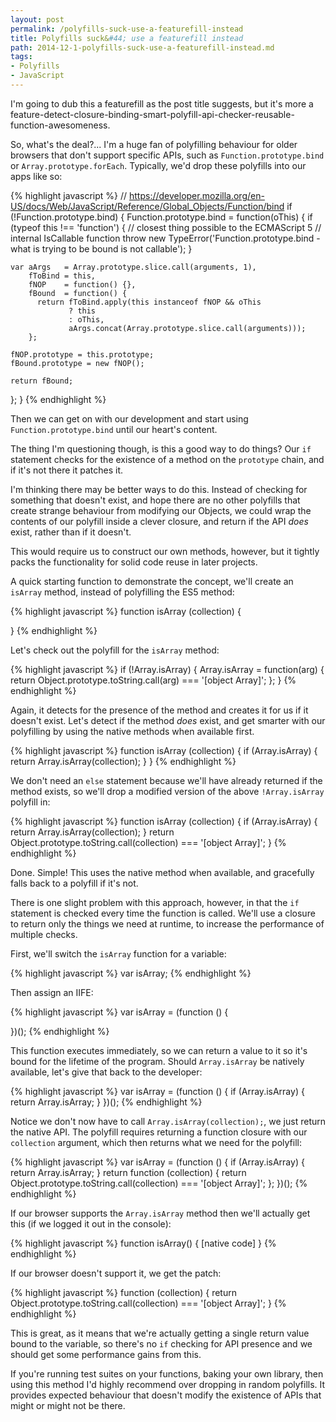 ```yaml
---
layout: post
permalink: /polyfills-suck-use-a-featurefill-instead
title: Polyfills suck&#44; use a featurefill instead
path: 2014-12-1-polyfills-suck-use-a-featurefill-instead.md
tags:
- Polyfills
- JavaScript
---
```


I'm going to dub this a featurefill as the post title suggests, but it's more a feature-detect-closure-binding-smart-polyfill-api-checker-reusable-function-awesomeness.

So, what's the deal?... I'm a huge fan of polyfilling behaviour for older browsers that don't support specific APIs, such as `Function.prototype.bind` or `Array.prototype.forEach`. Typically, we'd drop these polyfills into our apps like so:

{% highlight javascript %}
// https://developer.mozilla.org/en-US/docs/Web/JavaScript/Reference/Global_Objects/Function/bind
if (!Function.prototype.bind) {
  Function.prototype.bind = function(oThis) {
    if (typeof this !== 'function') {
      // closest thing possible to the ECMAScript 5
      // internal IsCallable function
      throw new TypeError('Function.prototype.bind - what is trying to be bound is not callable');
    }

    var aArgs   = Array.prototype.slice.call(arguments, 1),
        fToBind = this,
        fNOP    = function() {},
        fBound  = function() {
          return fToBind.apply(this instanceof fNOP && oThis
                 ? this
                 : oThis,
                 aArgs.concat(Array.prototype.slice.call(arguments)));
        };

    fNOP.prototype = this.prototype;
    fBound.prototype = new fNOP();

    return fBound;
  };
}
{% endhighlight %}

Then we can get on with our development and start using `Function.prototype.bind` until our heart's content.

The thing I'm questioning though, is this a good way to do things? Our `if` statement checks for the existence of a method on the `prototype` chain, and if it's not there it patches it.

I'm thinking there may be better ways to do this. Instead of checking for something that doesn't exist, and hope there are no other polyfills that create strange behaviour from modifying our Objects, we could wrap the contents of our polyfill inside a clever closure, and return if the API _does_ exist, rather than if it doesn't.

This would require us to construct our own methods, however, but it tightly packs the functionality for solid code reuse in later projects.

A quick starting function to demonstrate the concept, we'll create an `isArray` method, instead of polyfilling the ES5 method:

{% highlight javascript %}
function isArray (collection) {
  
}
{% endhighlight %}

Let's check out the polyfill for the `isArray` method:

{% highlight javascript %}
if (!Array.isArray) {
  Array.isArray = function(arg) {
    return Object.prototype.toString.call(arg) === '[object Array]';
  };
}
{% endhighlight %}

Again, it detects for the presence of the method and creates it for us if it doesn't exist. Let's detect if the method _does_ exist, and get smarter with our polyfilling by using the native methods when available first.

{% highlight javascript %}
function isArray (collection) {
  if (Array.isArray) {
    return Array.isArray(collection);
  }
}
{% endhighlight %}

We don't need an `else` statement because we'll have already returned if the method exists, so we'll drop a modified version of the above `!Array.isArray` polyfill in:

{% highlight javascript %}
function isArray (collection) {
  if (Array.isArray) {
    return Array.isArray(collection);
  }
  return Object.prototype.toString.call(collection) === '[object Array]';
}
{% endhighlight %}

Done. Simple! This uses the native method when available, and gracefully falls back to a polyfill if it's not.

There is one slight problem with this approach, however, in that the `if` statement is checked every time the function is called. We'll use a closure to return only the things we need at runtime, to increase the performance of multiple checks.

First, we'll switch the `isArray` function for a variable:

{% highlight javascript %}
var isArray;
{% endhighlight %}

Then assign an IIFE:

{% highlight javascript %}
var isArray = (function () {
  
})();
{% endhighlight %}

This function executes immediately, so we can return a value to it so it's bound for the lifetime of the program. Should `Array.isArray` be natively available, let's give that back to the developer:

{% highlight javascript %}
var isArray = (function () {
  if (Array.isArray) {
    return Array.isArray;
  }
})();
{% endhighlight %}

Notice we don't now have to call `Array.isArray(collection);`, we just return the native API. The polyfill requires returning a function closure with our `collection` argument, which then returns what we need for the polyfill:

{% highlight javascript %}
var isArray = (function () {
  if (Array.isArray) {
    return Array.isArray;
  }
  return function (collection) {
    return Object.prototype.toString.call(collection) === '[object Array]';
  };
})();
{% endhighlight %}

If our browser supports the `Array.isArray` method then we'll actually get this (if we logged it out in the console):

{% highlight javascript %}
function isArray() { [native code] } 
{% endhighlight %}

If our browser doesn't support it, we get the patch:

{% highlight javascript %}
function (collection) {
  return Object.prototype.toString.call(collection) === '[object Array]';
} 
{% endhighlight %}

This is great, as it means that we're actually getting a single return value bound to the variable, so there's no `if` checking for API presence and we should get some performance gains from this.

If you're running test suites on your functions, baking your own library, then using this method I'd highly recommend over dropping in random polyfills. It provides expected behaviour that doesn't modify the existence of APIs that might or might not be there.
